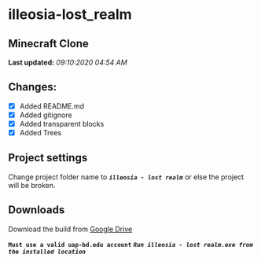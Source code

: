 # illeosia-lost_realm
## Minecraft Clone

**Last updated:** *09:10:2020 04:54 AM*
## Changes:
- [x] Added README.md
- [x] Added gitignore
- [x] Added transparent blocks
- [x] Added Trees

## Project settings
Change project folder name to **_`illeosia - lost realm`_** or else the project will be broken.
## Downloads
Download the build from [Google Drive](https://drive.google.com/drive/folders/17MD3NLw59xFD-g4A5LubsAYXB-7tRgZw?usp=sharing)

**```Must use a valid uap-bd.edu account```**
**_```Run illeosia - lost realm.exe from the installed location```_**
